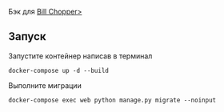 Бэк для [Bill Chopper>](https://github.com/killthebee/BillChopper)

## Запуск
Запустите контейнер написав в терминал

```
docker-compose up -d --build
```

Выполните миграции

```
docker-compose exec web python manage.py migrate --noinput
```
